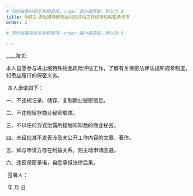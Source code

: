 ```yaml
---
# 同时设置标题名称和顺序，order 越小越靠前，默认为 0
title: 附件2-进出境特殊物品风险评估工作纪律和保密承诺书
order: 3

# 同时设置导航名称和顺序，order 越小越靠前，默认为 0
 
---
```


\_\_\_\_海关:


​	本人自愿参与进出境特殊物品风险评估工作，了解有关保密法律法规和规章制度，知悉应履行的保密义务。

​	本人承诺如下：

一、不违规记录、储存、复制商业秘密信息。

二、不违规留存商业秘密载体。

三、不以任何方式泄露所接触和知悉的商业秘密。

四、未经批准不发表涉及未公开工作内容的文章、著作。

五、如与申请方存在利益关系，则主动申请回避。

六、违反保密承诺，自愿承担法律后果。

​																																		签署人：

​																																		年 月 日
